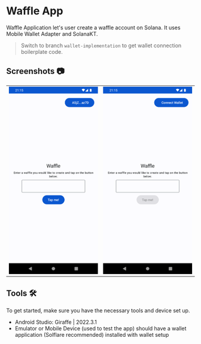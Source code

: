 # Waffle App
Waffle Application let's user create a waffle account on Solana. It uses Mobile Wallet Adapter and SolanaKT.

> Switch to branch `wallet-implementation` to get wallet connection boilerplate code. 

## Screenshots 📷
<table>
  <tbody>
  <tr>
    <td><img src="/images/main.png" alt="Image 1" width="400"></td>
    <td><img src="/images/no_wallet.png" alt="Image 2" width="400"></td>
  </tr>
    </tbody>
</table>

## Tools 🛠️
To get started, make sure you have the necessary tools and device set up.
- Android Studio: Giraffe | 2022.3.1
- Emulator or Mobile Device (used to test the app) should have a wallet application (Solflare recommended) installed with wallet setup

